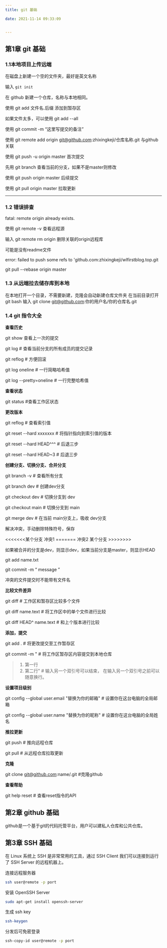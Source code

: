 ```yaml
---
title: git 基础

date: 2021-11-14 09:33:09


---
```


## 第1章 git 基础

### 1.1**本地项目上传远端**

在磁盘上新建一个空的文件夹，最好是英文名称

输入 `git init`

在 github 新建一个仓库，名称与本地相同。

使用 git add 文件名.后缀 添加到暂存区

如果文件太多，可以使用 git add --all

使用 git commit -m “这里写提交的备注”

使用 git remote add origin git@github.com:zhixingkeji/仓库名称.git 与github关联

使用 git push -u origin master 首次提交

先用 git branch 查看当前的分支，如果不是master则修改

使用 git push origin master 后续提交

使用 git pull origin master 拉取更新

---





### 1.2 **错误排查**

fatal: remote origin already exists.

使用 git remote -v 查看远程源

输入 git remote rm origin 删除关联的origin远程库

可能是没有readme文件

error: failed to push some refs to 'github.com:zhixingkeji/wlfirstblog.top.git

git pull --rebase origin master





### 1.3 从远端拉去储存库到本地

在本地打开一个目录，不需要新建，克隆会自动新建仓库文件夹
在当前目录打开 git bash
输入 git clone git@github.com:你的用户名/你的仓库名.git



### 

### 1.4 git 指令大全

**查看历史**

git show 查看上一次的提交

git log # 查看当前分支的所有成员的提交记录

git reflog # 方便回滚

git log oneline # 一行简略哈希值

git log --pretty=oneline # 一行完整哈希值



**查看状态**

git status           #查看工作区状态



**更改版本**

git reflog # 查看索引值

git reset --hard xxxxxxx # 将指针指向到索引值的版本

git reset --hard HEAD^^^ # 后退三步

git reset --hard HEAD~3 # 后退三步



**创建分支、切换分支、合并分支**

git branch -v        # 查看所有分支

git branch dev       # 创建dev分支

git checkout dev     # 切换分支到 dev

git checkout main    # 切换分支到 main

git merge dev        # 在当前 main分支上，吸收 dev分支

解决冲突，手动删除特殊符号，保存

<<<<<<<某个分支  冲突1 ======= 冲突2 某个分支 >>>>>>>>

如果被合并的分支是dev，则显示dev，如果当前分支是master，则显示HEAD

git add name.txt

git commit -m “ message ”

冲突的文件提交时不能带有文件名



**比较文件差异**

git diff  # 工作区和暂存区比较多个文件

git diff name.text  # 将工作区中的单个文件进行比较

git diff HEAD^ name.text # 和上个版本进行比较



**添加，提交**

git add . # 将更改提交至工作暂存区

git commit -m "    # 将工作区暂存区内容提交到本地仓库

> 1. 第一行
> 2. 第二行"  # 输入另一个双引号可以结束， 在输入另一个双引号之前可以随意换行。



**设置项目级别**

git config --global user.email "替换为你的邮箱" # 设置你在这台电脑的全局邮箱

git config --global user.name "替换为你的昵称" # 设置你在这台电脑的全局姓名



**推拉更新**

git push # 推向远程仓库

git pull # 从远程仓库拉取更新



**克隆**

git clone git@github.com:name/.git #克隆github



**查看帮助**

git help reset  # 查看reset指令的API





## 第2章 github 基础

github是一个基于git的代码托管平台，用户可以建私人仓库和公共仓库。





## 第3章 SSH 基础

在 Linux 系统上 SSH 是非常常用的工具，通过 SSH Client 我们可以连接到运行了 SSH Server 的远程机器上。

连接远程服务器

```sh
ssh user@remote -p port
```



安装 OpenSSH Server

```sh
sudo apt-get install openssh-server
```



生成 ssh key

```sh
ssh-keygen
```



分发后可免密登录

```sh
ssh-copy-id user@remote -p port
```

